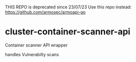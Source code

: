 THIS REPO is deprecated since 23/07/23
Use this repo instead:
https://github.com/armosec/armoapi-go
# cluster-container-scanner-api
Container scanner API wrapper

handles Vulnerabilty scans

